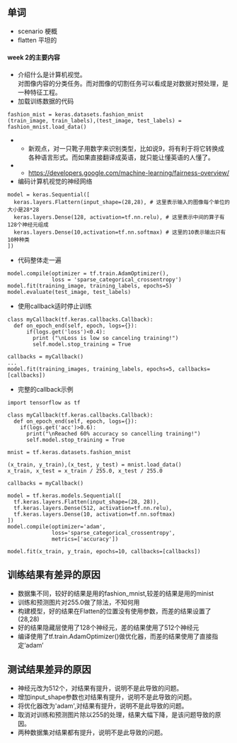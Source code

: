 ## 单词
+ scenario 梗概
+ flatten 平坦的

#### week 2的主要内容
+ 介绍什么是计算机视觉。<br>
对图像内容的分类任务。而对图像的切割任务可以看成是对数据对预处理，是一种特征工程。
+ 加载训练数据的代码
```
fashion_mist = keras.datasets.fashion_mnist
(train_image, train_labels),(test_image, test_labels) = fashion_mnist.load_data()
```
+ + 新观点，对一只靴子用数字来识别类型，比如说9，将有利于将它转换成各种语言形式。而如果直接翻译成英语，就只能让懂英语的人懂了。
+ + https://developers.google.com/machine-learning/fairness-overview/
+ 编码计算机视觉的神经网络
```
model = keras.Sequential([
  keras.layers.Flattern(input_shape=(28,28), # 这里表示输入的图像每个单位的大小是28*28
  keras.layers.Dense(128, activation=tf.nn.relu), # 这里表示中间的算子有128个神经元组成
  keras.layers.Dense(10,activation=tf.nn.softmax) # 这里的10表示输出只有10种种类
])
```
+ 代码整体走一遍
```
model.compile(optimizer = tf.train.AdamOptimizer(),
              loss = 'sparse_categorical_crossentropy')
model.fit(training_image, training_labels, epochs=5)   
model.evaluate(test_image, test_labels)
```
+ 使用callback适时停止训练
```
class myCallback(tf.keras.callbacks.Callback):
  def on_epoch_end(self, epoch, logs={}):
      if(logs.get('loss')<0.4):
        print ("\nLoss is low so canceling training!")
        self.model.stop_training = True
```

```
callbacks = myCallback()
...
model.fit(training_images, training_labels, epochs=5, callbacks=[callbacks])
```

+ 完整的callback示例
```
import tensorflow as tf

class myCallback(tf.keras.callbacks.Callback):
  def on_epoch_end(self, epoch, logs={}):
    if(logs.get('acc')>0.6):
      print("\nReached 60% accuracy so cancelling training!")
      self.model.stop_training = True

mnist = tf.keras.datasets.fashion_mnist

(x_train, y_train),(x_test, y_test) = mnist.load_data()
x_train, x_test = x_train / 255.0, x_test / 255.0

callbacks = myCallback()

model = tf.keras.models.Sequential([
  tf.keras.layers.Flatten(input_shape=(28, 28)),
  tf.keras.layers.Dense(512, activation=tf.nn.relu),
  tf.keras.layers.Dense(10, activation=tf.nn.softmax)
])
model.compile(optimizer='adam',
              loss='sparse_categorical_crossentropy',
              metrics=['accuracy'])

model.fit(x_train, y_train, epochs=10, callbacks=[callbacks])
```

## 训练结果有差异的原因
+ 数据集不同，较好的结果是用的fashion_mnist,较差的结果是用的minist
+ 训练和预测图片对255.0做了除法，不知何用
+ 构建模型，好的结果在Flatten的位置没有使用参数，而差的结果设置了(28,28)
+ 好的结果隐藏层使用了128个神经元，差的结果使用了512个神经元
+ 编译使用了tf.train.AdamOptimizer()做优化器，而差的结果使用了直接指定‘adam’


## 测试结果差异的原因
+ 神经元改为512个，对结果有提升，说明不是此导致的问题。
+ 增加input_shape参数也对结果有提升，说明不是此导致的问题。
+ 将优化器改为'adam',对结果有提升，说明不是此导致的问题。
+ 取消对训练和预测图片除以255的处理，结果大幅下降，是该问题导致的原因。
+ 两种数据集对结果都有提升，说明不是此导致的问题。
